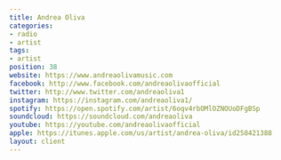 ```yaml
---
title: Andrea Oliva
categories:
- radio
- artist
tags:
- artist
position: 38
website: https://www.andreaolivamusic.com
facebook: http://www.facebook.com/andreaolivaofficial
twitter: http://www.twitter.com/andreaoliva1
instagram: https://instagram.com/andreaoliva1/
spotify: https://open.spotify.com/artist/6oqv4rbOMlOZNOUoDFgBSp
soundcloud: https://soundcloud.com/andreaoliva
youtube: https://youtube.com/andreaolivaofficial
apple: https://itunes.apple.com/us/artist/andrea-oliva/id258421388
layout: client
---
```


